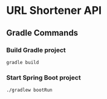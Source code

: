 # URL Shortener API

## Gradle Commands

### Build Gradle project

```shell
gradle build
```

### Start Spring Boot project

```shell
./gradlew bootRun
```